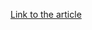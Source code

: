 [Link to the article](https://www.cisa.gov/news-events/alerts/2025/05/13/cisa-adds-five-known-exploited-vulnerabilities-catalog)
